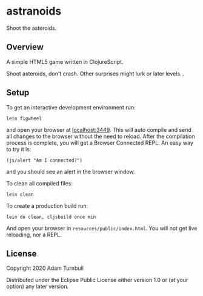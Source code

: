 # astranoids

Shoot the asteroids.

## Overview

A simple HTML5 game written in ClojureScript.

Shoot asteroids, don't crash. Other surprises might lurk or later levels...

## Setup

To get an interactive development environment run:

    lein figwheel

and open your browser at [localhost:3449](http://localhost:3449/).
This will auto compile and send all changes to the browser without the
need to reload. After the compilation process is complete, you will
get a Browser Connected REPL. An easy way to try it is:

    (js/alert "Am I connected?")

and you should see an alert in the browser window.

To clean all compiled files:

    lein clean

To create a production build run:

    lein do clean, cljsbuild once min

And open your browser in `resources/public/index.html`. You will not
get live reloading, nor a REPL. 

## License

Copyright 2020 Adam Turnbull

Distributed under the Eclipse Public License either version 1.0 or (at your option) any later version.

